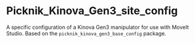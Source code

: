 # Picknik_Kinova_Gen3_site_config

A specific configuration of a Kinova Gen3 manipulator for use with MoveIt Studio. Based on the `picknik_kinova_gen3_base_config` package.

